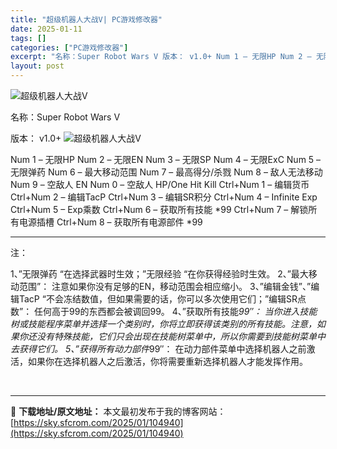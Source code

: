 ```yaml
---
title: "超级机器人大战V| PC游戏修改器"
date: 2025-01-11
tags: []
categories: ["PC游戏修改器"]
excerpt: "名称：Super Robot Wars V 版本： v1.0+ Num 1 – 无限HP Num 2 – 无限EN Num 3 – 无限SP Num 4 – 无限ExC Num 5 – 无限弹药 Num 6 – 最大移动范围 Num 7 – 最高得分/杀戮 Num 8 – 敌人无法移动 Num 9 &hellip;"
layout: post
---
```


<img title="23.webp" src="https://sky.sfcrom.com/wp-content/uploads/2025/01/04ae6bce26977.webp" alt="超级机器人大战V" />

名称：Super Robot Wars V

版本： v1.0+
<img title="24.webp" src="https://sky.sfcrom.com/wp-content/uploads/2025/01/33b355e3d6119.webp" alt="超级机器人大战V" />

Num 1 – 无限HP
Num 2 – 无限EN
Num 3 – 无限SP
Num 4 – 无限ExC
Num 5 – 无限弹药
Num 6 – 最大移动范围
Num 7 – 最高得分/杀戮
Num 8 – 敌人无法移动
Num 9 – 空敌人 EN
Num 0 – 空敌人 HP/One Hit Kill
Ctrl+Num 1 – 编辑货币
Ctrl+Num 2 – 编辑TacP
Ctrl+Num 3 – 编辑SR积分
Ctrl+Num 4 – Infinite Exp
Ctrl+Num 5 – Exp乘数
Ctrl+Num 6 – 获取所有技能 *99
Ctrl+Num 7 – 解锁所有电源插槽
Ctrl+Num 8 – 获取所有电源部件 *99

<hr />

注：

1、”无限弹药 “在选择武器时生效；”无限经验 “在你获得经验时生效。
2、”最大移动范围”： 注意如果你没有足够的EN，移动范围会相应缩小。
3、”编辑金钱”、”编辑TacP “不会冻结数值，但如果需要的话，你可以多次使用它们；”编辑SR点数”： 任何高于99的东西都会被调回99。
4、”获取所有技能*99″： 当你进入技能树或技能程序菜单并选择一个类别时，你将立即获得该类别的所有技能。注意，如果你还没有特殊技能，它们只会出现在技能树菜单中，所以你需要到技能树菜单中去获得它们。
5、”获得所有动力部件*99″： 在动力部件菜单中选择机器人之前激活，如果你在选择机器人之后激活，你将需要重新选择机器人才能发挥作用。

&nbsp;

---
📖 **下载地址/原文地址：** 本文最初发布于我的博客网站：[https://sky.sfcrom.com/2025/01/104940](https://sky.sfcrom.com/2025/01/104940)
